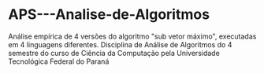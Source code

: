 # APS---Analise-de-Algoritmos
Análise empírica de 4 versões do algoritmo "sub vetor máximo", executadas em 4 linguagens diferentes. Disciplina de Análise de Algoritmos do 4 semestre do curso de Ciência da Computação pela Universidade Tecnológica Federal do Paraná

